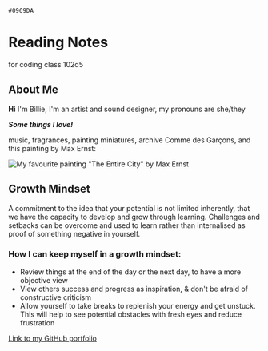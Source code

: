 `#0969DA`
# Reading Notes
for coding class 102d5

## About Me
**Hi** I'm Billie, I'm an artist and sound designer, my pronouns are she/they

**_Some things I love!_**

music, fragrances, painting miniatures, archive Comme des Garçons, and this painting by Max Ernst:

![My favourite painting "The Entire City" by Max Ernst](https://media.tate.org.uk/art/images/work/N/N05/N05289_10.jpg)

## Growth Mindset
A commitment to the idea that your potential is not limited inherently, that we have the capacity to develop and grow through learning. Challenges and setbacks can be overcome and used to learn rather than internalised as proof of something negative in yourself.
### How I can keep myself in a growth mindset:
* Review things at the end of the day or the next day, to have a more objective view
* View others success and progress as inspiration, & don't be afraid of constructive criticism
* Allow yourself to take breaks to replenish your energy and get unstuck. This will help to see potential obstacles with fresh eyes and reduce frustration


[Link to my GitHub portfolio](https://github.com/Pfersiche?tab=repositories)
